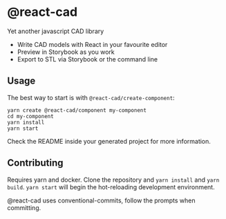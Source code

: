 # @react-cad

Yet another javascript CAD library

* Write CAD models with React in your favourite editor
* Preview in Storybook as you work
* Export to STL via Storybook or the command line

## Usage

The best way to start is with `@react-cad/create-component`:

```
yarn create @react-cad/component my-component
cd my-component
yarn install
yarn start
```

Check the README inside your generated project for more information.

## Contributing

Requires yarn and docker. Clone the repository and `yarn install` and `yarn build`. `yarn start` will begin the hot-reloading development environment.

@react-cad uses conventional-commits, follow the prompts when committing.

